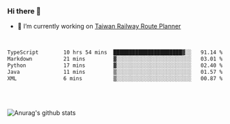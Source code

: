### Hi there 👋

- 🔭 I’m currently working on [Taiwan Railway Route Planner](https://github.com/Taiwan-Railway-Route-Planner)

<br/>

<!--START_SECTION:waka-->

```txt
TypeScript        10 hrs 54 mins  ██████████████████████▓░░   91.14 %
Markdown          21 mins         ▓░░░░░░░░░░░░░░░░░░░░░░░░   03.01 %
Python            17 mins         ▓░░░░░░░░░░░░░░░░░░░░░░░░   02.40 %
Java              11 mins         ▒░░░░░░░░░░░░░░░░░░░░░░░░   01.57 %
XML               6 mins          ▒░░░░░░░░░░░░░░░░░░░░░░░░   00.87 %
```

<!--END_SECTION:waka-->

<br/>
<br/>

![Anurag's github stats](https://github-readme-stats.vercel.app/api?username=DepickereSven&show_icons=true&theme=tokyonight)



<!--
**DepickereSven/DepickereSven** is a ✨ _special_ ✨ repository because its `README.md` (this file) appears on your GitHub profile.

Here are some ideas to get you started:

- 🔭 I’m currently working on ...
- 🌱 I’m currently learning ...
- 👯 I’m looking to collaborate on ...
- 🤔 I’m looking for help with ...
- 💬 Ask me about ...
- 📫 How to reach me: ...
- 😄 Pronouns: ...
- ⚡ Fun fact: ...
-->
